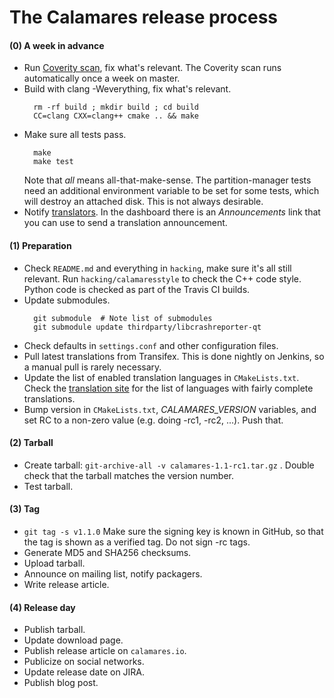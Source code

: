 The Calamares release process
=============================

#### (0) A week in advance
* Run [Coverity scan][coverity], fix what's relevant. The Coverity scan runs
  automatically once a week on master.
* Build with clang -Weverything, fix what's relevant.
  ```
    rm -rf build ; mkdir build ; cd build
    CC=clang CXX=clang++ cmake .. && make
  ```
* Make sure all tests pass.
  ```
    make
    make test
  ```
  Note that *all* means all-that-make-sense. The partition-manager tests need
  an additional environment variable to be set for some tests, which will
  destroy an attached disk. This is not always desirable.
* Notify [translators][transifex]. In the dashboard there is an *Announcements*
  link that you can use to send a translation announcement.

[coverity]: https://scan.coverity.com/projects/calamares-calamares?tab=overview
[transifex]: https://www.transifex.com/calamares/calamares/dashboard/

#### (1) Preparation
* Check `README.md` and everything in `hacking`, make sure it's all still
  relevant. Run `hacking/calamaresstyle` to check the C++ code style.
  Python code is checked as part of the Travis CI builds.
* Update submodules.
  ```
    git submodule  # Note list of submodules
    git submodule update thirdparty/libcrashreporter-qt
  ```
* Check defaults in `settings.conf` and other configuration files.
* Pull latest translations from Transifex. This is done nightly on Jenkins,
  so a manual pull is rarely necessary.
* Update the list of enabled translation languages in `CMakeLists.txt`.
  Check the [translation site][transifex] for the list of languages with
  fairly complete translations.
* Bump version in `CMakeLists.txt`, *CALAMARES_VERSION* variables, and set
  RC to a non-zero value (e.g. doing -rc1, -rc2, ...). Push that.

#### (2) Tarball
* Create tarball: `git-archive-all -v calamares-1.1-rc1.tar.gz` . Double check
  that the tarball matches the version number.
* Test tarball.

#### (3) Tag
* `git tag -s v1.1.0` Make sure the signing key is known in GitHub, so that the
  tag is shown as a verified tag. Do not sign -rc tags.
* Generate MD5 and SHA256 checksums.
* Upload tarball.
* Announce on mailing list, notify packagers.
* Write release article.

#### (4) Release day
* Publish tarball.
* Update download page.
* Publish release article on `calamares.io`.
* Publicize on social networks.
* Update release date on JIRA.
* Publish blog post.
